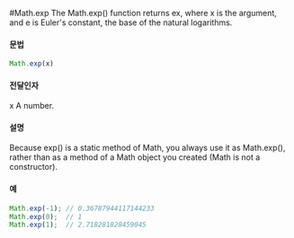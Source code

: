 #Math.exp
The Math.exp() function returns ex, where x is the argument, and e is Euler's constant, the base of the natural logarithms.



#### 문법

```javascript
Math.exp(x)
```

#### 전달인자

x
A number.


#### 설명

Because exp() is a static method of Math, you always use it as Math.exp(), rather than as a method of a Math object you created (Math is not a constructor).



#### 예

```javascript
Math.exp(-1); // 0.36787944117144233
Math.exp(0);  // 1
Math.exp(1);  // 2.718281828459045
```



